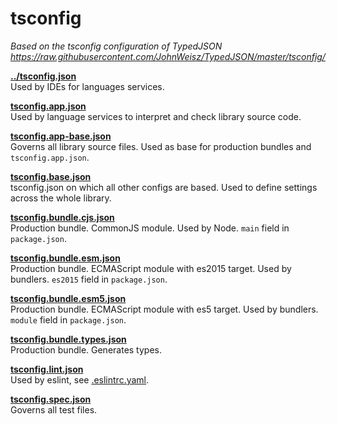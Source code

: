 # tsconfig
*Based on the tsconfig configuration of TypedJSON https://raw.githubusercontent.com/JohnWeisz/TypedJSON/master/tsconfig/*

**[../tsconfig.json](../tsconfig.json)**    
Used by IDEs for languages services.

**[tsconfig.app.json](tsconfig.app.json)**    
Used by language services to interpret and check library source code.

**[tsconfig.app-base.json](tsconfig.app-base.json)**    
Governs all library source files. Used as base for production bundles and `tsconfig.app.json`.

**[tsconfig.base.json](tsconfig.base.json)**    
tsconfig.json on which all other configs are based. Used to define settings across the whole
library.

**[tsconfig.bundle.cjs.json](tsconfig.bundle.cjs.json)**    
Production bundle. CommonJS module. Used by Node. `main` field in `package.json`.

**[tsconfig.bundle.esm.json](tsconfig.bundle.esm.json)**    
Production bundle. ECMAScript module with es2015 target. Used by bundlers. `es2015` field in
`package.json`.

**[tsconfig.bundle.esm5.json](tsconfig.bundle.esm5.json)**    
Production bundle. ECMAScript module with es5 target. Used by bundlers. `module` field in
`package.json`.

**[tsconfig.bundle.types.json](tsconfig.bundle.types.json)**  
Production bundle. Generates types.

**[tsconfig.lint.json](tsconfig.lint.json)**    
Used by eslint, see [.eslintrc.yaml](../.eslintrc.js).

**[tsconfig.spec.json](tsconfig.spec.json)**    
Governs all test files.
